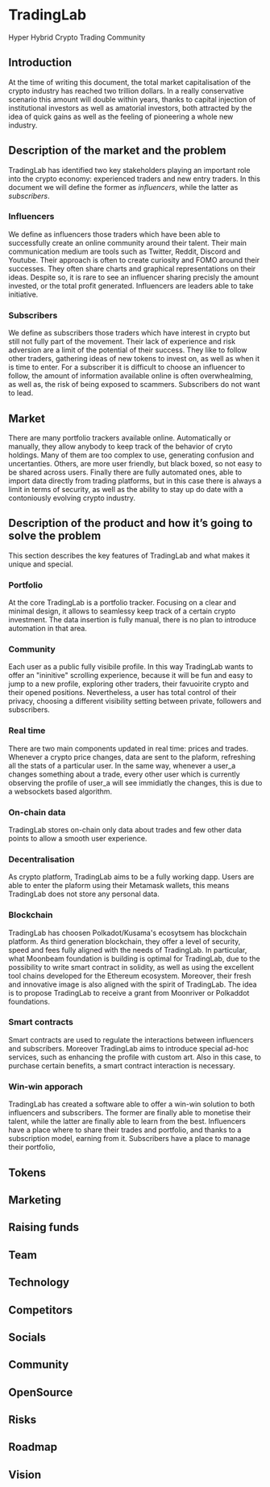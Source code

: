 # TradingLab
Hyper Hybrid Crypto Trading Community

## Introduction
At the time of writing this document, the total market capitalisation of the crypto industry has reached two trillion
dollars.
In a really conservative scenario this amount will double within years, thanks to capital injection of
institutional investors as well as amatorial investors, both attracted by the idea of quick gains as well as the feeling of pioneering a whole new industry.

## Description of the market and the problem
TradingLab has identified two key stakeholders playing an important role into the crypto economy: experienced traders
and new entry traders. In this document we will define the former as *influencers*, while the latter as *subscribers*.

### Influencers
We define as influencers those traders which have been able to successfully create an online community around their
talent. Their main communication medium are tools such as Twitter, Reddit, Discord and Youtube.
Their approach is often to create curiosity and FOMO around their successes.
They often share charts and graphical representations on their ideas.
Despite so, it is rare to see an influencer sharing precisly the amount invested, or the total profit generated. 
Influencers are leaders able to take initiative.

### Subscribers
We define as subscribers those traders which have interest in crypto but still not fully part of the movement. Their
lack of experience and risk adversion are a limit of the potential of their success. They like to follow other traders,
gathering ideas of new tokens to invest on, as well as when it is time to enter. For a subscriber it is difficult
to choose an influencer to follow, the amount of information available online is often overwhealming, as well as, the
risk of being exposed to scammers. 
Subscribers do not want to lead.

## Market
There are many portfolio trackers available online. Automatically or manually, they allow anybody to keep track of the
behavior of cryto holdings. Many of them are too complex to use, generating confusion and uncertanties. Others, are more user friendly, but black boxed, so not easy to be shared across users. Finally there are fully automated ones, able to import data directly from trading platforms, but in this case there is always a limit in terms of security, as well as the ability to stay up do date with a contoniously evolving crypto industry.

## Description of the product and how it’s going to solve the problem
This section describes the key features of TradingLab and what makes it unique and special.

### Portfolio
At the core TradingLab is a portfolio tracker.
Focusing on a clear and minimal design, it allows to seamlessy keep track of a
certain crypto investment.
The data insertion is fully manual, there is no plan to introduce automation in that area.

### Community
Each user as a public fully visibile profile.
In this way TradingLab wants to offer an "ininitive" scrolling experience, because it will be fun and easy to jump to a
new profile, exploring other traders, their favuoirite crypto and their opened positions.
Nevertheless, a user has total control of their privacy, choosing a different visibility setting between private,
followers and subscribers.

### Real time
There are two main components updated in real time: prices and trades.
Whenever a crypto price changes, data are sent to the plaform, refreshing all the stats of a particular user.
In the same way, whenever a user_a changes something about a trade, every other user which is currently observing the profile of user_a will see immidiatly the changes, this is due to a websockets based algorithm.

### On-chain data
TradingLab stores on-chain only data about trades and few other data points to allow a smooth user experience. 

### Decentralisation
As crypto platform, TradingLab aims to be a fully working dapp.
Users are able to enter the plaform using their Metamask wallets, this means TradingLab does not store any personal data.

### Blockchain
TradingLab has choosen Polkadot/Kusama's ecosytsem has blockchain platform.
As third generation blockchain, they offer a level of security, speed and fees fully aligned with the needs of TradingLab.
In particular, what Moonbeam foundation is building is optimal for TradingLab, due to the possibility to
write smart contract in solidity, as well as using the excellent tool chains developed for the Ethereum ecosystem.
Moreover, their fresh and innovative image is also aligned with the spirit of TradingLab.
The idea is to propose TradingLab to receive a grant from Moonriver or Polkaddot foundations. 

### Smart contracts
Smart contracts are used to regulate the interactions between influencers and subscribers.
Moreover TradingLab aims to introduce special ad-hoc services, such as enhancing the profile with custom art. Also in
this case, to purchase certain benefits, a smart contract interaction is necessary.

### Win-win apporach
TradingLab has created a software able to offer a win-win solution to both influencers and subscribers. The former are
finally able to monetise their talent, while the latter are finally able to learn from the best.
Influencers have a place where to share their trades and portfolio, and thanks to a subscription model, earning from it.
Subscribers have a place to manage their portfolio, 

## Tokens
## Marketing
## Raising funds
## Team
## Technology
## Competitors
## Socials
## Community
## OpenSource
## Risks
## Roadmap
## Vision

